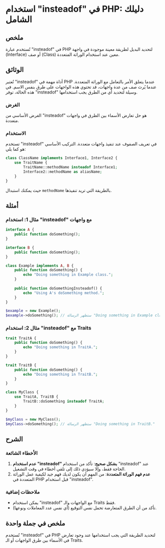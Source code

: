 <!--
Meta Description: # استخدام "insteadof" في PHP: دليلك الشامل ## ملخص تُستخدم عبارة "insteadof" في PHP لتحديد البديل لطريقة معينة موجودة في واجهة (Interface) أو صف (Clas...
Meta Keywords: insteadof, dosomething, استخدام, php, class
-->

# استخدام "insteadof" في PHP: دليلك الشامل

## ملخص
تُستخدم عبارة "insteadof" في PHP لتحديد البديل لطريقة معينة موجودة في واجهة (Interface) أو صف (Class) معين عند استخدام الوراثة المتعددة.

## الوثائق
تُعتبر "insteadof" أداة مهمة في PHP عندما يتعلق الأمر بالتعامل مع الوراثة المتعددة. عندما يُرث صف من عدة واجهات، قد تحتوي هذه الواجهات على طرق بنفس الاسم. في هذه الحالة، توفر "insteadof" وسيلة لتحديد أي من الطرق يجب استخدامها.

### الغرض
الغرض الأساسي من "insteadof" هو حل تعارض الأسماء بين الطرق في واجهات متعددة.

### الاستخدام
تستخدم "insteadof" في تعريف الصفوف عند تنفيذ واجهات متعددة. التركيب الأساسي هو كما يلي:

```php
class ClassName implements Interface1, Interface2 {
    use TraitName {
        TraitName::methodName insteadof Interface1;
        Interface2::methodName as aliasName;
    }
}
```

حيث يمكنك استبدال `methodName` بالطريقة التي تريد تنفيذها.

## أمثلة
### مثال 1: استخدام "insteadof" مع واجهات
```php
interface A {
    public function doSomething();
}

interface B {
    public function doSomething();
}

class Example implements A, B {
    public function doSomething() {
        echo "Doing something in Example class.";
    }
    
    public function doSomethingInsteadof() {
        echo "Using A's doSomething method.";
    }
}

$example = new Example();
$example->doSomething(); // ستظهر الرسالة "Doing something in Example class."
```

### مثال 2: استخدام "insteadof" مع Traits
```php
trait TraitA {
    public function doSomething() {
        echo "Doing something in TraitA.";
    }
}

trait TraitB {
    public function doSomething() {
        echo "Doing something in TraitB.";
    }
}

class MyClass {
    use TraitA, TraitB {
        TraitB::doSomething insteadof TraitA;
    }
}

$myClass = new MyClass();
$myClass->doSomething(); // ستظهر الرسالة "Doing something in TraitB."
```

## الشرح
### الأخطاء الشائعة
1. **عدم استخدام "insteadof" بشكل صحيح**: تأكد من استخدام "insteadof" عند الحاجة فقط، وإلا سيؤدي ذلك إلى تلقي أخطاء في وقت التشغيل.
2. **عدم فهم الوراثة المتعددة**: من المهم أن يكون لديك فهم جيد لكيفية عمل الوراثة المتعددة في PHP قبل استخدام "insteadof".

### ملاحظات إضافية
- يمكن استخدام "insteadof" مع الواجهات والـ Traits فقط.
- تأكد من أن الطرق المتعارضة تحمل نفس التوقيع (أي نفس عدد المعاملات ونوعها).

## ملخص في جملة واحدة
تُستخدم "insteadof" في PHP لتحديد الطريقة التي يجب استخدامها عند وجود تعارض في الأسماء بين طرق الواجهات أو الـ Traits.